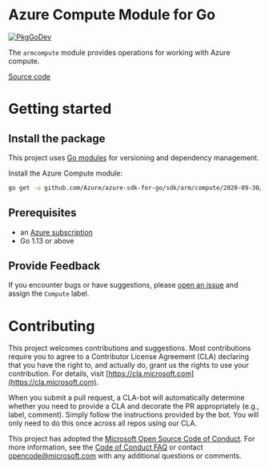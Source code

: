 # Azure Compute Module for Go

[![PkgGoDev](https://pkg.go.dev/badge/github.com/Azure/azure-sdk-for-go/sdk/arm/compute/2020-09-30/armcompute)](https://pkg.go.dev/github.com/Azure/azure-sdk-for-go/sdk/arm/compute/2020-09-30/armcompute)

The `armcompute` module provides operations for working with Azure compute.

[Source code](https://github.com/Azure/azure-sdk-for-go/tree/master/sdk/arm/compute/2020-09-30/armcompute)

# Getting started

## Install the package

This project uses [Go modules](https://github.com/golang/go/wiki/Modules) for versioning and dependency management.

Install the Azure Compute module:

```sh
go get -u github.com/Azure/azure-sdk-for-go/sdk/arm/compute/2020-09-30/armcompute
```

## Prerequisites

- an [Azure subscription](https://azure.microsoft.com/free/)
- Go 1.13 or above

## Provide Feedback

If you encounter bugs or have suggestions, please
[open an issue](https://github.com/Azure/azure-sdk-for-go/issues) and assign the `Compute` label.

# Contributing

This project welcomes contributions and suggestions. Most contributions require
you to agree to a Contributor License Agreement (CLA) declaring that you have
the right to, and actually do, grant us the rights to use your contribution.
For details, visit [https://cla.microsoft.com](https://cla.microsoft.com).

When you submit a pull request, a CLA-bot will automatically determine whether
you need to provide a CLA and decorate the PR appropriately (e.g., label,
comment). Simply follow the instructions provided by the bot. You will only
need to do this once across all repos using our CLA.

This project has adopted the
[Microsoft Open Source Code of Conduct](https://opensource.microsoft.com/codeofconduct/).
For more information, see the
[Code of Conduct FAQ](https://opensource.microsoft.com/codeofconduct/faq/)
or contact [opencode@microsoft.com](mailto:opencode@microsoft.com) with any
additional questions or comments.